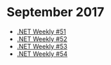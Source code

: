 # September 2017

+ [.NET Weekly #51](number-51.md)
+ [.NET Weekly #52](number-52.md)
+ [.NET Weekly #53](number-53.md)
+ [.NET Weekly #54](number-54.md)